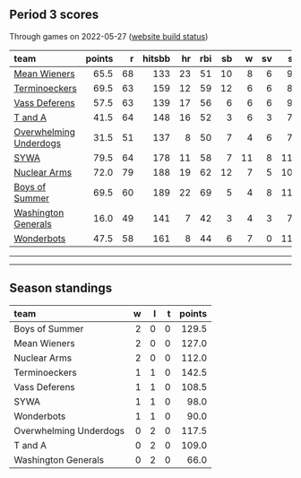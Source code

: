 

## Period 3 scores

Through games on 2022-05-27 ([website build status](https://github.com/brian-bot/pl-site/actions))


|team                                              | points|  r| hitsbb| hr| rbi| sb|  w| sv|  so|   era|  whip|
|:-------------------------------------------------|------:|--:|------:|--:|---:|--:|--:|--:|---:|-----:|-----:|
|[Mean Wieners](./meanwieners)                     |   65.5| 68|    133| 23|  51| 10|  8|  6|  93| 3.097| 1.204|
|[Terminoeckers](./terminoeckers)                  |   69.5| 63|    159| 12|  59| 12|  6|  6|  85| 2.491| 1.030|
|[Vass Deferens](./vassdeferens)                   |   57.5| 63|    139| 17|  56|  6|  6|  6|  94| 3.164| 1.125|
|[T and A](./tanda)                                |   41.5| 64|    148| 16|  52|  3|  6|  3|  77| 4.216| 1.238|
|[Overwhelming Underdogs](./overwhelmingunderdogs) |   31.5| 51|    137|  8|  50|  7|  4|  6|  78| 5.017| 1.399|
|[SYWA](./sywa)                                    |   79.5| 64|    178| 11|  58|  7| 11|  8| 119| 2.838| 1.074|
|[Nuclear Arms](./nucleararms)                     |   72.0| 79|    188| 19|  62| 12|  7|  5| 101| 4.858| 1.215|
|[Boys of Summer](./boysofsummer)                  |   69.5| 60|    189| 22|  69|  5|  4|  8| 117| 2.708| 1.222|
|[Washington Generals](./washingtongenerals)       |   16.0| 49|    141|  7|  42|  3|  4|  3|  72| 5.654| 1.449|
|[Wonderbots](./wonderbots)                        |   47.5| 58|    161|  8|  44|  6|  7|  0| 116| 3.203| 1.195|

* * *
* * *

## Season standings


|team                   |  w|  l|  t| points|
|:----------------------|--:|--:|--:|------:|
|Boys of Summer         |  2|  0|  0|  129.5|
|Mean Wieners           |  2|  0|  0|  127.0|
|Nuclear Arms           |  2|  0|  0|  112.0|
|Terminoeckers          |  1|  1|  0|  142.5|
|Vass Deferens          |  1|  1|  0|  108.5|
|SYWA                   |  1|  1|  0|   98.0|
|Wonderbots             |  1|  1|  0|   90.0|
|Overwhelming Underdogs |  0|  2|  0|  117.5|
|T and A                |  0|  2|  0|  109.0|
|Washington Generals    |  0|  2|  0|   66.0|


